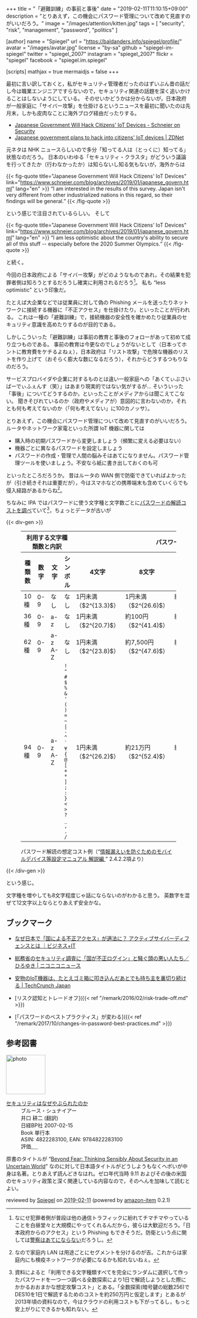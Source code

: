 +++
title = "「避難訓練」の事前と事後"
date = "2019-02-11T11:10:15+09:00"
description = "とりあえず，この機会にパスワード管理について改めて見直すのがいいだろう。"
image = "/images/attention/kitten.jpg"
tags = [ "security", "risk", "management", "password", "politics" ]

[author]
  name      = "Spiegel"
  url       = "https://baldanders.info/spiegel/profile/"
  avatar    = "/images/avatar.jpg"
  license   = "by-sa"
  github    = "spiegel-im-spiegel"
  twitter   = "spiegel_2007"
  instagram = "spiegel_2007"
  flickr    = "spiegel"
  facebook  = "spiegel.im.spiegel"

[scripts]
  mathjax = true
  mermaidjs = false
+++

最初に言い訳しておくと，私がセキュリティ管理者だったのはずいぶん昔の話だし今は職業エンジニアですらないので，セキュリティ関連の話題を深く追いかけることはしないようにしている。
そのせいかどうかは分からないが，日本政府が一般家庭に「サイバー攻撃」を仕掛けるというニュースを最初に聞いたのは先月末，しかも皮肉なことに海外ブログ経由だったりする。

- [Japanese Government Will Hack Citizens' IoT Devices - Schneier on Security](https://www.schneier.com/blog/archives/2019/01/japanese_govern.html)
- [Japanese government plans to hack into citizens' IoT devices | ZDNet](https://www.zdnet.com/article/japanese-government-plans-to-hack-into-citizens-iot-devices/)

元ネタは NHK ニュースらしいので多分「知ってる人は（とっくに）知ってる」状態なのだろう。
日本のいわゆる「セキュリティ・クラスタ」がどういう議論を行ってきたか（行わなかったか）は知らないし知る気もないが，海外からは

{{< fig-quote title="Japanese Government Will Hack Citizens' IoT Devices" link="https://www.schneier.com/blog/archives/2019/01/japanese_govern.html" lang="en" >}}
<q>I am interested in the results of this survey. Japan isn't very different from other industrialized nations in this regard, so their findings will be general.</q>
{{< /fig-quote >}}

という感じで注目されているらしい。
そして

{{< fig-quote title="Japanese Government Will Hack Citizens' IoT Devices" link="https://www.schneier.com/blog/archives/2019/01/japanese_govern.html" lang="en" >}}
<q>I am less optimistic about the country's ability to secure all of this stuff -- especially before the 2020 Summer Olympics.</q>
{{< /fig-quote >}}

と続く。

今回の日本政府による「サイバー攻撃」がどのようなものであれ，その結果を犯罪者側は知ろうとするだろうし確実に利用されるだろう[^s1]。
私も “less optimistic” という印象だ。

[^s1]: なにせ犯罪者側が普段は他の通信トラフィックに紛れてチマチマやっていることを白昼堂々と大規模にやってくれるんだから，彼らは大歓迎だろう。「日本政府からのアクセス」という Phishing もできそうだ。防衛という点に関しては[警察はあてにならない](https://piyolog.hatenadiary.jp/entry/2019/02/08/043308 "福岡県警本部で発生したマルウェア感染についてまとめてみた - piyolog")だろうし。

たとえば大企業などでは従業員に対して偽の Phishing メールを送ったりネットワークに接続する機器に「不正アクセス」を仕掛けたり，といったことが行われる。
これは一種の「避難訓練」で，接続機器の安全性を確かめたり従業員のセキュリティ意識を高めたりするのが目的である。

しかしこういった「避難訓練」は事前の教育と事後のフォローがあって初めて成り立つものである。
事前の教育は今更なのでしょうがないとして（日本ってホントに教育費をケチるよねぇ），日本政府は「リスト攻撃」で危険な機器のリストを作り上げて（おそらく膨大な数になるだろう），それからどうするつもりなのだろう。

サービスプロバイダや企業に対するものとは違い一般家庭への「あくてぃぶさいばーでぃふぇんす（笑）」はあまり現実的ではない気がするが... そいういった「事後」についてどうするのか，といったことがメディアからは聞こえてこない。
聞きそびれているのか（政府やメディアが）意図的に言わないのか，それとも何も考えてないのか（「何も考えてない」に100カノッサ）。

とりあえず，この機会にパスワード管理について改めて見直すのがいいだろう。
ルータやネットワーク家電といった所謂 IoT 機器に関しては

- 購入時の初期パスワードから変更しましょう（頻繁に変える必要はない）
- 機器ごとに異なるパスワードを設定しましょう
- パスワードの作成・管理で人間の脳みそはあてになりません。パスワード管理ツールを使いましょう。不安なら紙に書き出しておくのも可

といったところだろうか。
昔はルータの WAN 側で防衛できていればよかったが（引き続きそれは重要だが），今はスマホなどの携帯端末も含めていくらでも侵入経路があるからね[^lan1]。

[^lan1]: なので家庭内 LAN は用途ごとにセグメントを分けるのが吉。これからは家庭内にも検疫ネットワークが必要になるかも知れないねぇ。

ちなみに IPA ではパスワードに使う文字種と文字数ごとに[パスワードの解読コストを調べ](https://www.ipa.go.jp/security/ipg/documents/dev_setting_crypt.html "情報漏えいを防ぐためのモバイルデバイス等設定マニュアル：IPA 独立行政法人 情報処理推進機構")ていて[^ipa1]，ちょっとデータが古いが

[^ipa1]: 資料によると「利用できる文字種類すべてを完全にランダムに選択して作ったパスワードを一つ一つ調べる全数探索により1日で解読しようとした際にかかるおおまかな想定攻撃コスト」とある。「全数探索(暗号鍵の総数256)でDES10を1日で解読するためのコストを約250万円と仮定します」とあるが2013年頃の資料なので，今はクラウドの利用コストも下がってるし，もっと安上がりにできるかも知れない。

{{< div-gen >}}
<figure>
<table>
<thead>
<tr>
<th colspan='4'>利用する文字種類数と内訳</th>
<th colspan='4'>パスワード長</th>
</tr>
<tr>
<th>種類数</th>
<th>数字</th>
<th>文字</th>
<th>シンボル</th>
<th>4文字</th>
<th>8文字</th>
<th>12文字</th>
<th>16文字</th>
</tr>
</thead>
<tbody>
<tr><td>10種</td><td>0-9</td><td>なし</td>      <td>なし</td><td>1円未満（$2^{13.3}$）</td><td>1円未満（$2^{26.6}$）</td>  <td>約35円（$2^{39.9}$）</td>     <td>約35万円（$2^{53.2}$）</td></tr>
<tr><td>36種</td><td>0-9</td><td>a-z</td>       <td>なし</td><td>1円未満（$2^{20.7}$）</td><td>約100円（$2^{41.4}$）</td>  <td>約1.65億円（$2^{62.0}$）</td> <td>約276兆円（$2^{82.7}$）</td></tr>
<tr><td>62種</td><td>0-9</td><td>a-z<br>A-Z</td><td>なし</td><td>1円未満（$2^{23.8}$）</td><td>約7,500円（$2^{47.6}$）</td><td>約1,120億円（$2^{71.5}$）</td><td>約165京円（$2^{95.3}$）</td></tr>
<tr><td>94種</td><td>0-9</td><td>a-z<br>A-Z</td><td><code style='font-size:smaller;'>! " # $ %<br>&amp; ' ( ) =<br>~ | - ^ `<br>¥ { @ [<br>+ * ] ; :<br>} &lt; &gt; ? _<br>, . /</code></td>
                                                             <td>1円未満（$2^{26.2}$）</td><td>約21万円（$2^{52.4}$）</td> <td>約16.5兆円（$2^{78.7}$）</td> <td>約129,000京円（$2^{104.9}$）</td></tr>
</tbody>
</table>
<figcaption>パスワード解読の想定コスト例（<q><a href='https://www.ipa.go.jp/files/000026760.pdf'>情報漏えいを防ぐためのモバイルデバイス等設定マニュアル 解説編 <sup><i class='far fa-file-pdf'></i></sup></a></q> 2.4.2.2項より）</figcaption>
</figure>
{{< /div-gen >}}

という感じ。

文字種を増やしても8文字程度じゃ話にならないのがわかると思う。
英数字を混ぜて12文字以上ならとりあえず安全かな。

## ブックマーク

- [なぜ日本で「国による不正アクセス」が適法に？ アクティブサイバーディフェンスとは ｜ビジネス+IT](https://www.sbbit.jp/article/cont1/35989)
- [総務省のセキュリティ調査に「国が不正ログイン」と騒ぐ頭の悪い人たち／ひろゆき | ニコニコニュース](https://news.nicovideo.jp/watch/nw4807944)
- [安物のIoT機器は、たとえゴミ箱に叩き込んだあとでも持ち主を裏切り続ける  |  TechCrunch Japan](https://jp.techcrunch.com/2019/02/01/2019-01-30-cheap-internet-of-things-gadgets-betray-you-even-after-you-toss-them-in-the-trash/)

- [リスク認知とトレードオフ]({{< ref "/remark/2016/02/risk-trade-off.md" >}})
- [「パスワードのベストプラクティス」が変わる]({{< ref "/remark/2017/10/changes-in-password-best-practices.md" >}})

## 参考図書

<div class="hreview">
  <div class="photo"><a class="item url" href="https://www.amazon.co.jp/%E3%82%BB%E3%82%AD%E3%83%A5%E3%83%AA%E3%83%86%E3%82%A3%E3%81%AF%E3%81%AA%E3%81%9C%E3%82%84%E3%81%B6%E3%82%89%E3%82%8C%E3%81%9F%E3%81%AE%E3%81%8B-%E3%83%96%E3%83%AB%E3%83%BC%E3%82%B9%E3%83%BB%E3%82%B7%E3%83%A5%E3%83%8A%E3%82%A4%E3%82%A2%E3%83%BC/dp/4822283100?SubscriptionId=AKIAJYVUJ3DMTLAECTHA&tag=baldandersinf-22&linkCode=xm2&camp=2025&creative=165953&creativeASIN=4822283100"><img src="https://images-fe.ssl-images-amazon.com/images/I/51-pZ52JsUL._SL160_.jpg" width="107" alt="photo"></a></div>
  <dl class="fn">
    <dt><a href="https://www.amazon.co.jp/%E3%82%BB%E3%82%AD%E3%83%A5%E3%83%AA%E3%83%86%E3%82%A3%E3%81%AF%E3%81%AA%E3%81%9C%E3%82%84%E3%81%B6%E3%82%89%E3%82%8C%E3%81%9F%E3%81%AE%E3%81%8B-%E3%83%96%E3%83%AB%E3%83%BC%E3%82%B9%E3%83%BB%E3%82%B7%E3%83%A5%E3%83%8A%E3%82%A4%E3%82%A2%E3%83%BC/dp/4822283100?SubscriptionId=AKIAJYVUJ3DMTLAECTHA&tag=baldandersinf-22&linkCode=xm2&camp=2025&creative=165953&creativeASIN=4822283100">セキュリティはなぜやぶられたのか</a></dt>
	<dd>ブルース・シュナイアー</dd>
	<dd>井口 耕二 (翻訳)</dd>
    <dd>日経BP社 2007-02-15</dd>
    <dd>Book 単行本</dd>
    <dd>ASIN: 4822283100, EAN: 9784822283100</dd>
    <dd>評価<abbr class="rating fa-sm" title="5">&nbsp;<i class="fas fa-star"></i>&nbsp;<i class="fas fa-star"></i>&nbsp;<i class="fas fa-star"></i>&nbsp;<i class="fas fa-star"></i>&nbsp;<i class="fas fa-star"></i></abbr></dd>
  </dl>
  <p class="description">原書のタイトルが “<a href="https://www.amazon.co.jp/Beyond-Fear-Thinking-Sensibly-Uncertain-ebook/dp/B000PY3NB4?SubscriptionId=AKIAJYVUJ3DMTLAECTHA&tag=baldandersinf-22&linkCode=xm2&camp=2025&creative=165953&creativeASIN=B000PY3NB4">Beyond Fear: Thinking Sensibly About Security in an Uncertain World</a>” なのに対して日本語タイトルがどうしようもなくヘボいが中身は名著。とりあえず読んどきなはれ。ゼロ年代当時 9.11 およびその後の米国のセキュリティ政策と深く関連している内容なので，そのへんを加味して読むとよい。</p>
  <p class="powered-by" >reviewed by <a href='#maker' class='reviewer'>Spiegel</a> on <abbr class="dtreviewed" title="2019-02-11">2019-02-11</abbr> (powered by <a href="https://github.com/spiegel-im-spiegel/amazon-item" >amazon-item</a> 0.2.1)</p>
</div>
